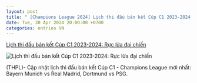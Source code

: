 ```yaml
---
layout: post
title: " [Champions League 2024] Lịch thi đấu bán kết Cúp C1 2023-2024: Rực lửa đại chiến"
date: Tue, 30 Apr 2024 20:00:00 +0700
categories: entries VN
---
```

[Lịch thi đấu bán kết Cúp C1 2023-2024: Rực lửa đại chiến](https://thuonghieuvaphapluat.vn/lich-thi-dau-ban-ket-cup-c1-2023-2024-ruc-lua-dai-chien-d66549.html)

![Lịch thi đấu bán kết Cúp C1 2023-2024: Rực lửa đại chiến](https://media.thuonghieuvaphapluat.vn/upload/2024/04/30/lich-thi-dau-ban-ket-cup-c1-2023-2024-ruc-lua-dai-chien.jpeg)

(THPL)- Cập nhật lịch thi đấu bán kết Cúp C1 - Champions League mới nhất: Bayern Munich vs Real Madrid, Dortmund vs PSG.


